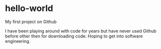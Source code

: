 # hello-world
My first project on Github

I have been playing around with code for years but have never used Github before other then for downloading code. Hoping to get into software engineering.
